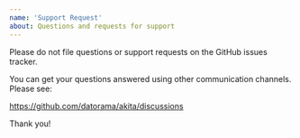 ```yaml
---
name: 'Support Request'
about: Questions and requests for support
---
```


Please do not file questions or support requests on the GitHub issues tracker.

You can get your questions answered using other communication channels. Please see:

https://github.com/datorama/akita/discussions

Thank you!
